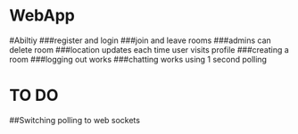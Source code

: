WebApp
======

#Abiltiy
###register and login
###join and leave rooms
###admins can delete room
###location updates each time user visits profile
###creating a room
###logging out works
###chatting works using 1 second polling


TO DO
======
##Switching polling to web sockets

